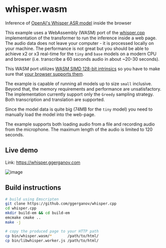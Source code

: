 # whisper.wasm

Inference of [OpenAI's Whisper ASR model](https://github.com/openai/whisper) inside the browser

This example uses a WebAssembly (WASM) port of the [whisper.cpp](https://github.com/ggerganov/whisper.cpp)
implementation of the transformer to run the inference inside a web page. The audio data does not leave your computer -
it is processed locally on your machine. The performance is not great but you should be able to achieve x2 or x3
real-time for the `tiny` and `base` models on a modern CPU and browser (i.e. transcribe a 60 seconds audio in about
~20-30 seconds).

This WASM port utilizes [WASM SIMD 128-bit intrinsics](https://emcc.zcopy.site/docs/porting/simd/) so you have to make
sure that [your browser supports them](https://webassembly.org/roadmap/).

The example is capable of running all models up to size `small` inclusive. Beyond that, the memory requirements and
performance are unsatisfactory. The implementation currently support only the `Greedy` sampling strategy. Both
transcription and translation are supported.

Since the model data is quite big (74MB for the `tiny` model) you need to manually load the model into the web-page.

The example supports both loading audio from a file and recording audio from the microphone. The maximum length of the
audio is limited to 120 seconds.

## Live demo

Link: https://whisper.ggerganov.com

![image](https://user-images.githubusercontent.com/1991296/197348344-1a7fead8-3dae-4922-8b06-df223a206603.png)

## Build instructions

```bash (v3.1.2)
# build using Emscripten
git clone https://github.com/ggerganov/whisper.cpp
cd whisper.cpp
mkdir build-em && cd build-em
emcmake cmake ..
make -j

# copy the produced page to your HTTP path
cp bin/whisper.wasm/*       /path/to/html/
cp bin/libwhisper.worker.js /path/to/html/
```
